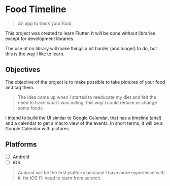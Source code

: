 # Food Timeline

> An app to track your food

This project was created to learn Flutter. It will be done without libraries except for development libraries.

The use of no library will make things a bit harder (and longer) to do, but this is the way I like to learn.

## Objectives

The objective of the project is to make possible to take pictures of your food and tag them.

> The idea came up when I started to reeducate my diet and felt the need to track what I was eating, this way I could reduce or change some foods

I intend to build the UI similar to Google Calendar, that has a timeline (aha!) and a calendar to get a macro view of the events. In short terms, it will be a Google Calendar with pictures.

## Platforms

- [ ] Android
- [ ] iOS

> Android will be the first platform because I have more experience with it, for iOS I'll need to learn from scratch